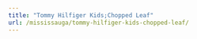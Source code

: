 ```yaml
---
title: "Tommy Hilfiger Kids;Chopped Leaf"
url: /mississauga/tommy-hilfiger-kids-chopped-leaf/
---
```

